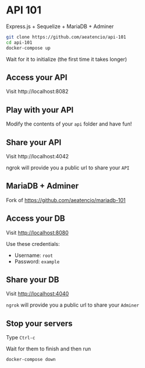 # API 101

Express.js + Sequelize + MariaDB + Adminer

```bash
git clone https://github.com/aeatencio/api-101
cd api-101
docker-compose up
```

Wait for it to initialize (the first time it takes longer)

## Access your API

Visit http://localhost:8082

## Play with your API

Modify the contents of your `api` folder and have fun!

## Share your API

Visit http://localhost:4042

ngrok will provide you a public url to share your `API`

## MariaDB + Adminer

Fork of <https://github.com/aeatencio/mariadb-101>

## Access your DB

Visit <http://localhost:8080>

Use these credentials:

- Username: `root`
- Password: `example`

## Share your DB

Visit <http://localhost:4040>

`ngrok` will provide you a public url to share your `Adminer`

## Stop your servers

Type `Ctrl-c`

Wait for them to finish and then run

```bash
docker-compose down
```
